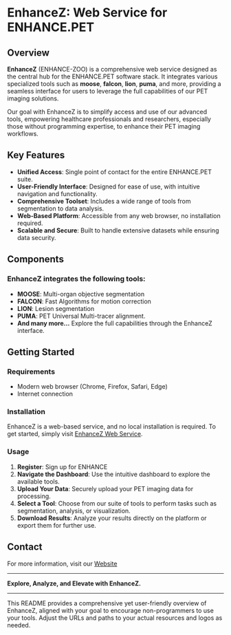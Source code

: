 # EnhanceZ: Web Service for ENHANCE.PET
## Overview

**EnhanceZ** (ENHANCE-ZOO) is a comprehensive web service designed as the central hub for the ENHANCE.PET software stack. It integrates various specialized tools such as **moose**, **falcon**, **lion**, **puma**, and more, providing a seamless interface for users to leverage the full capabilities of our PET imaging solutions. 

Our goal with EnhanceZ is to simplify access and use of our advanced tools, empowering healthcare professionals and researchers, especially those without programming expertise, to enhance their PET imaging workflows.

## Key Features

- **Unified Access**: Single point of contact for the entire ENHANCE.PET suite.
- **User-Friendly Interface**: Designed for ease of use, with intuitive navigation and functionality.
- **Comprehensive Toolset**: Includes a wide range of tools from segmentation to data analysis.
- **Web-Based Platform**: Accessible from any web browser, no installation required.
- **Scalable and Secure**: Built to handle extensive datasets while ensuring data security.

## Components

### EnhanceZ integrates the following tools:
- **MOOSE**: Multi-organ objective segmentation
- **FALCON**: Fast Algorithms for motion correction
- **LION**: Lesion segmentation
- **PUMA**: PET Universal Multi-tracer alignment.
- **And many more...** Explore the full capabilities through the EnhanceZ interface.

## Getting Started

### Requirements
- Modern web browser (Chrome, Firefox, Safari, Edge)
- Internet connection

### Installation
EnhanceZ is a web-based service, and no local installation is required. To get started, simply visit [EnhanceZ Web Service](http://enhancez.enhancepet.org).

### Usage

1. **Register**: Sign up for ENHANCE
2. **Navigate the Dashboard**: Use the intuitive dashboard to explore the available tools.
3. **Upload Your Data**: Securely upload your PET imaging data for processing.
4. **Select a Tool**: Choose from our suite of tools to perform tasks such as segmentation, analysis, or visualization.
5. **Download Results**: Analyze your results directly on the platform or export them for further use.


## Contact

For more information, visit our [Website](https://enhance.pet)

---

**Explore, Analyze, and Elevate with EnhanceZ.**

---

This README provides a comprehensive yet user-friendly overview of EnhanceZ, aligned with your goal to encourage non-programmers to use your tools. Adjust the URLs and paths to your actual resources and logos as needed.
